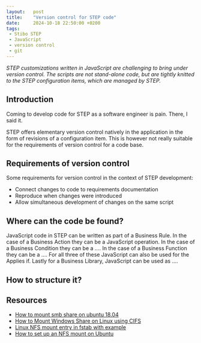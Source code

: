 ```yaml
---
layout:   post
title:    "Version control for STEP code"
date:     2024-10-18 22:50:00 +0200
tags:
 - Stibo STEP
 - JavaScript
 - version control
 - git
---
```

*STEP customizations written in JavaScript are challenging to bring under version control. The scripts are not stand-alone code, but are tightly knitted to the STEP configuration items, which are managed by STEP.*

## Introduction

Coming to develop code for STEP as a software engineer is pain. There, I said it.

STEP offers elementary version control natively in the application in the form of revisions of a configuration item. This is however not really suitable for the requirements of version control for a code base.

## Requirements of version control

Some requirements for version control in the context of STEP development:

- Connect changes to code to requirements documentation
- Reproduce when changes were introduced
- Allow simultaneous development of changes on the same script

## Where can the code be found?

JavaScript code in STEP can be written as part of a Business Rule. In the case of a Business Action they can be a JavaScript operation. In the case of a Business Condition they can be a .... In the case of a Business Function they can be a .... For all three of these JavaScript can also be used for the Applies if. Lastly for a Business Library, JavaScript can be used as ....

## How to structure it?


## Resources
- [How to mount smb share on ubuntu 18.04][askubuntu]
- [How to Mount Windows Share on Linux using CIFS][linuxize]
- [Linux NFS mount entry in fstab with example][linuxopsys]
- [How to set up an NFS mount on Ubuntu][digitalocean]

[askubuntu]: https://askubuntu.com/questions/1050460/how-to-mount-smb-share-on-ubuntu-18-04
[linuxize]: https://linuxize.com/post/how-to-mount-cifs-windows-share-on-linux/
[linuxopsys]: https://linuxopsys.com/topics/linux-nfs-mount-entry-in-fstab-with-example
[digitalocean]: https://www.digitalocean.com/community/tutorials/how-to-set-up-an-nfs-mount-on-ubuntu-20-04
